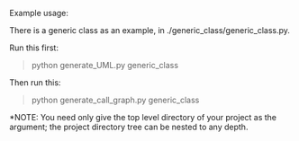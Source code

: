 Example usage:

There is a generic class as an example, in ./generic_class/generic_class.py.

Run this first:

  > python generate_UML.py generic_class

Then run this:
  
  > python generate_call_graph.py generic_class

*NOTE: You need only give the top level directory of your project as the argument; the project directory tree can be nested to any depth.
